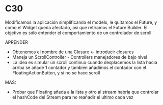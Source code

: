 # C30

Modificamos la aplicación simplificando el modelo, le quitamos el Future<String>, y como el Widget queda afectado, así que retiramos el Future Builder.
El objetivo es sólo entender el comportamiento de un controlador de scroll

APRENDER
- Obtenemos el nombre de una Closure <- introducir closures
- Maneja un ScrollController -  Controllers manejadores de bajo nivel
- La idea es simular un scroll continuo
  cuando desplacemos la lista hacia arriba se añade 1 contador
  y tambien añadimos el contador con el FloatingActionButton, y si no se hace scroll

MAS:
- Probar que Floating  añada a la lista y otro al stream
  habría que controlar el hashCode del Stream para no reañadir el ultimo cada vez